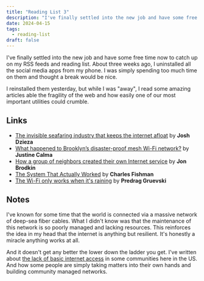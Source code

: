 ```yaml
---
title: "Reading List 3"
description: "I've finally settled into the new job and have some free time now to catch up on my RSS feeds and reading list. I read some amazing articles able the fragility of the web and how easily one of our most important utilities could crumble."
date: 2024-04-15
tags:
  - reading-list
draft: false
---
```


I've finally settled into the new job and have some free time now to catch up on my RSS feeds and reading list. About three weeks ago, I uninstalled all the social media apps from my phone. I was simply spending too much time on them and thought a break would be nice.

I reinstalled them yesterday, but while I was "away", I read some amazing articles able the fragility of the web and how easily one of our most important utilities could crumble.

## Links

* [The invisible seafaring industry that keeps the internet afloat](https://www.theverge.com/c/24070570/internet-cables-undersea-deep-repair-ships) by **Josh Dzieza**
* [What happened to Brooklyn’s disaster-proof mesh Wi-Fi network?](https://www.theverge.com/c/features/23700677/wifi-mesh-network-disaster-hurricane-sandy-brooklyn) by **Justine Calma**
* [How a group of neighbors created their own Internet service](https://arstechnica.com/information-technology/2015/11/how-a-group-of-neighbors-created-their-own-internet-service/) by **Jon Brodkin**
* [The System That Actually Worked](https://www.theatlantic.com/ideas/archive/2020/05/miracle-internet-not-breaking/611212/) by **Charles Fishman**
* [The Wi-Fi only works when it's raining](https://predr.ag/blog/wifi-only-works-when-its-raining/) by **Predrag Gruevski**

## Notes

I've known for some time that the world is connected via a massive network of deep-sea fiber cables. What I didn't know was that the maintenance of this network is so poorly managed and lacking resources. This reinforces the idea in my head that the internet is anything but resilient. It's honestly a miracle anything works at all.

And it doesn't get any better the lower down the ladder you get. I've written about [the lack of basic internet access](/posts/on-internet-access/) in some communities here in the US. And how some people are simply taking matters into their own hands and building community managed networks.